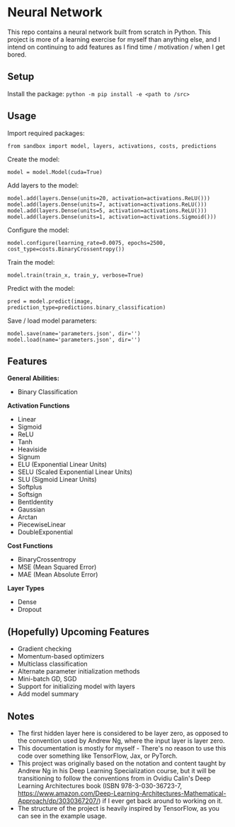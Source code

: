 # Neural Network
This repo contains a neural network built from scratch in Python. This project is more of a learning exercise for myself than anything else, and I intend on continuing to add features as I find time / motivation / when I get bored.

## Setup
Install the package: `python -m pip install -e <path to /src>`

## Usage

Import required packages:
```{python}
from sandbox import model, layers, activations, costs, predictions
```

Create the model:
```{python}
model = model.Model(cuda=True)
```

Add layers to the model:
```{python}
model.add(layers.Dense(units=20, activation=activations.ReLU()))
model.add(layers.Dense(units=7, activation=activations.ReLU()))
model.add(layers.Dense(units=5, activation=activations.ReLU()))
model.add(layers.Dense(units=1, activation=activations.Sigmoid()))
```

Configure the model:
```{python}
model.configure(learning_rate=0.0075, epochs=2500, cost_type=costs.BinaryCrossentropy())
```

Train the model:
```{python}
model.train(train_x, train_y, verbose=True)
```

Predict with the model:
```{python}
pred = model.predict(image, prediction_type=predictions.binary_classification)
```

Save / load model parameters:
```{python}
model.save(name='parameters.json', dir='')
model.load(name='parameters.json', dir='')
```

## Features

**General Abilities:**
- Binary Classification

**Activation Functions**
- Linear
- Sigmoid
- ReLU
- Tanh
- Heaviside
- Signum
- ELU (Exponential Linear Units)
- SELU (Scaled Exponential Linear Units)
- SLU (Sigmoid Linear Units)
- Softplus
- Softsign
- BentIdentity
- Gaussian
- Arctan
- PiecewiseLinear
- DoubleExponential

**Cost Functions**
- BinaryCrossentropy
- MSE (Mean Squared Error)
- MAE (Mean Absolute Error)

**Layer Types**
- Dense
- Dropout

## (Hopefully) Upcoming Features

- Gradient checking
- Momentum-based optimizers
- Multiclass classification
- Alternate parameter initialization methods
- Mini-batch GD, SGD
- Support for initializing model with layers
- Add model summary

## Notes

- The first hidden layer here is considered to be layer zero, as opposed to the convention used by Andrew Ng, where the input layer is layer zero.
- This documentation is mostly for myself - There's no reason to use this code over something like TensorFlow, Jax, or PyTorch.
- This project was originally based on the notation and content taught by Andrew Ng in his Deep Learning Specialization course, but it will be transitioning to follow the conventions from in Ovidiu Calin's Deep Learning Architectures book (ISBN 978-3-030-36723-7, https://www.amazon.com/Deep-Learning-Architectures-Mathematical-Approach/dp/3030367207/) if I ever get back around to working on it.
-  The structure of the project is heavily inspired by TensorFlow, as you can see in the example usage.
